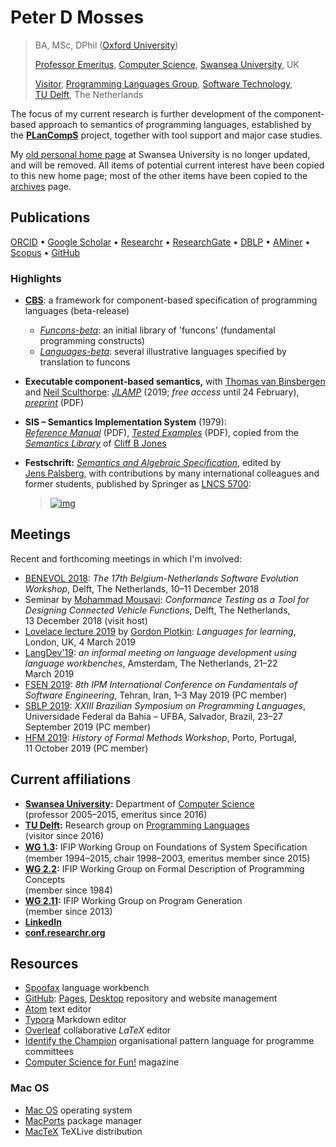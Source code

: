 # Peter D Mosses

> BA, MSc, DPhil ([Oxford University](http://www.ox.ac.uk/))
>
> [Professor Emeritus](http://www.swansea.ac.uk/staff/science/computer-science/p.d.mosses/), [Computer Science](http://www.swansea.ac.uk/compsci/), [Swansea University](http://www.swansea.ac.uk/), UK
>
> [Visitor](https://www.tudelft.nl/en/staff/p.d.mosses/), [Programming Languages Group](https://www.tudelft.nl/en/eemcs/the-faculty/departments/software-technology/programming-languages/), [Software Technology](https://www.tudelft.nl/en/eemcs/the-faculty/departments/software-technology/), [TU Delft](https://www.tudelft.nl/en/), The Netherlands

The focus of my current research is further development of the component-based approach to semantics of programming languages, established by the **[PLanCompS](http://www.plancomps.org/)** project, together with tool support and major case studies.

My [old personal home page](http://cs.swansea.ac.uk/~cspdm/) at Swansea University is no longer updated, and will be removed. All items of potential current interest have been copied to this new home page; most of the other items have been copied to the [archives](archives.md) page.

## Publications

[ORCID](https://orcid.org/0000-0002-5826-7520) • [Google Scholar](https://scholar.google.co.uk/citations?user=fIK8JS8AAAAJ) • [Researchr](https://researchr.org/profile/peterdmosses) • [ResearchGate](http://www.researchgate.net/profile/Peter_Mosses) • [DBLP](https://dblp.org/pid/m/PeterDMosses) • [AMiner](http://aminer.org/profile/53f439bbdabfaeee229c9f29) • [Scopus](https://www.scopus.com/authid/detail.uri?authorId=6701810942) • [GitHub](https://github.com/pdmosses)

### Highlights

- **[CBS](https://plancomps.github.io/CBS-beta/)**: a framework for component-based specification of programming languages (beta-release)

  - [*Funcons-beta*](https://plancomps.github.io/CBS-beta/Funcons-beta/): an initial library of 'funcons' (fundamental programming constructs)
  - [*Languages-beta*](https://plancomps.github.io/CBS-beta/Languages-beta/): several illustrative languages specified by translation to funcons

- **Executable component-based semantics,** with [Thomas van Binsbergen](https://pure.royalholloway.ac.uk/portal/en/persons/thomas-van-binsbergen(bf15f269-6564-44e7-a089-3495c671caf6).html) and [Neil Sculthorpe](http://neilsculthorpe.com): *[JLAMP](https://authors.elsevier.com/a/1YMIL8MrKMJj-u)* (2019; *free access* until 24 February), *[preprint](papers/Binsbergen2019ECBS/preprint.pdf)* (PDF)

- **SIS – Semantics Implementation System** (1979): *[Reference Manual](http://cs.swansea.ac.uk/~cspdm/pub/DAIMI-MD-30.pdf)* (PDF), *[Tested Examples](http://cs.swansea.ac.uk/~cspdm/pub/DAIMI-MD-33.pdf)* (PDF), copied from the *[Semantics Library](http://homepages.cs.ncl.ac.uk/cliff.jones/semantics-library/)* of [Cliff B Jones](http://homepages.cs.ncl.ac.uk/cliff.jones/)

- **Festschrift:** [*Semantics and Algebraic Specification*](http://www.springer.com/computer/foundations/book/978-3-642-04163-1), edited by [Jens Palsberg](http://www.cs.ucla.edu/~palsberg/), with contributions by many international colleagues and former students, published by Springer as  [LNCS 5700](http://www.springer.com/computer/foundations/book/978-3-642-04163-1):

  > [![img](http://cs.swansea.ac.uk/~cspdm/images/cda_displayimage.jpg)](http://www.springer.com/computer/foundations/book/978-3-642-04163-1) 

## Meetings

Recent and forthcoming meetings in which I'm involved:

- [BENEVOL 2018](http://se.ewi.tudelft.nl/benevol2018/): *The 17th Belgium-Netherlands Software Evolution Workshop*, Delft, The Netherlands, 10–11 December 2018
- Seminar by [Mohammad Mousavi](https://www2.le.ac.uk/departments/informatics/people/mohammad-mousavi): *Conformance Testing as a Tool for Designing Connected Vehicle Functions*, Delft, The Netherlands, 13 December 2018 (visit host)
- [Lovelace lecture 2019](https://www.bcs.org/content/ConWebDoc/60513) by [Gordon Plotkin](https://en.wikipedia.org/wiki/Gordon_Plotkin): *Languages for learning*, London, UK, 4 March 2019
- [LangDev'19](http://langdevcon.org/): *an informal meeting on language development using language workbenches*, Amsterdam, The Netherlands, 21–22 March 2019
- [FSEN 2019](http://fsen.ir/2019/): *8th IPM International Conference on Fundamentals of Software Engineering*, Tehran, Iran, 1–3 May 2019 (PC member)
- [SBLP 2019](http://cbsoft2019.ufba.br/sblp.html): *XXIII Brazilian Symposium on Programming Languages*, Universidade Federal da Bahia – UFBA, Salvador, Brazil, 23–27 September 2019 (PC member)
- [HFM 2019](https://sites.google.com/view/hfm2019/): *History of Formal Methods Workshop*, Porto, Portugal, 11 October 2019 (PC member) 

## Current affiliations

- **[Swansea University](http://www.swansea.ac.uk/):** Department of [Computer Science](http://www.swansea.ac.uk/compsci/)  
  (professor 2005–2015, emeritus since 2016)
- **[TU Delft](https://www.tudelft.nl/en/):** Research group on [Programming Languages](https://www.tudelft.nl/en/eemcs/the-faculty/departments/software-technology/programming-languages/)  
  (visitor since 2016)
- **[WG 1.3](http://ifipwg13.informatik.uni-bremen.de/):** IFIP Working Group on Foundations of System Speciﬁcation  
  (member 1994–2015, chair 1998–2003, emeritus member since 2015)
- **[WG 2.2](http://wg22.labri.fr/):** IFIP Working Group on Formal Description of Programming Concepts  
  (member since 1984)
- **[WG 2.11](https://wiki.hh.se/wg211/):** IFIP Working Group on Program Generation  
  (member since 2013)
- **[LinkedIn](https://www.linkedin.com/in/pdmosses/)**
- **[conf.researchr.org](https://conf.researchr.org/profile/peterdmosses)**

## Resources

- [Spoofax](http://www.metaborg.org/en/latest/) language workbench
- [GitHub](https://github.com): [Pages](https://pages.github.com), [Desktop](https://desktop.github.com) repository and website management
- [Atom](https://atom.io) text editor
- [Typora](https://typora.io) Markdown editor
- [Overleaf](https://www.overleaf.com?r=fd800312&rm=d&rs=b) collaborative *LaTeX* editor
- [Identify the Champion](http://www.iam.unibe.ch/~oscar/Champion/) organisational pattern language for programme committees
- [Computer Science for Fun!](http://www.cs4fn.org/) magazine

### Mac OS

- [Mac OS](https://www.apple.com/macos/) operating system
- [MacPorts](https://www.macports.org) package manager
- [MacTeX](http://www.tug.org/mactex/) TeXLive distribution